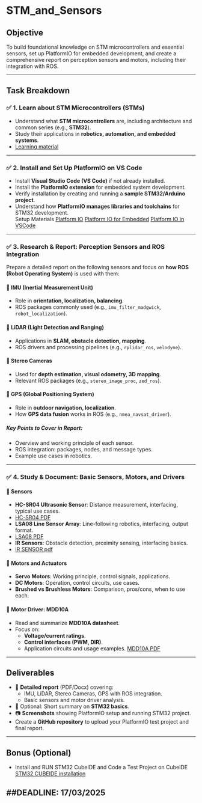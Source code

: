 # STM_and_Sensors


## **Objective**  
To build foundational knowledge on STM microcontrollers and essential sensors, set up PlatformIO for embedded development, and create a comprehensive report on perception sensors and motors, including their integration with ROS.  

---

## **Task Breakdown**  

### ✅ 1. Learn about STM Microcontrollers (STMs)  
- Understand what **STM microcontrollers** are, including architecture and common series (e.g., **STM32**).  
- Study their applications in **robotics, automation, and embedded systems**.  
- [Learning material](https://www.st.com/resource/en/datasheet/stm32f411ce.pdf)  

---

### ✅ 2. Install and Set Up PlatformIO on VS Code  
- Install **Visual Studio Code (VS Code)** if not already installed.  
- Install the **PlatformIO extension** for embedded system development.  
- Verify installation by creating and running a **sample STM32/Arduino project**.  
- Understand how **PlatformIO manages libraries and toolchains** for STM32 development.  
Setup Materials
[Platform IO](https://platformio.org/)
[Platform IO for Embedded](https://docs.platformio.org/en/latest/)
[Platform IO in VSCode](https://platformio.org/install/ide?install=vscode)  
---

### ✅ 3. Research & Report: Perception Sensors and ROS Integration  
Prepare a detailed report on the following sensors and focus on **how ROS (Robot Operating System)** is used with them:  

#### 🔹 IMU (Inertial Measurement Unit)  
- Role in **orientation, localization, balancing**.  
- ROS packages commonly used (e.g., `imu_filter_madgwick`, `robot_localization`).  

#### 🔹 LiDAR (Light Detection and Ranging)  
- Applications in **SLAM, obstacle detection, mapping**.  
- ROS drivers and processing pipelines (e.g., `rplidar_ros`, `velodyne`).  

#### 🔹 Stereo Cameras  
- Used for **depth estimation, visual odometry, 3D mapping**.  
- Relevant ROS packages (e.g., `stereo_image_proc`, `zed_ros`).  

#### 🔹 GPS (Global Positioning System)  
- Role in **outdoor navigation, localization**.  
- How **GPS data fusion** works in ROS (e.g., `nmea_navsat_driver`).  

##### **Key Points to Cover in Report**:  
- Overview and working principle of each sensor.  
- ROS integration: packages, nodes, and message types.  
- Example use cases in robotics.  

---

### ✅ 4. Study & Document: Basic Sensors, Motors, and Drivers  

#### 🔹 Sensors  
- **HC-SR04 Ultrasonic Sensor**: Distance measurement, interfacing, typical use cases.
- [HC-SR04 PDF](https://github.com/TeamRoboManipal24/STM_and_Sensors/blob/main/LearningMaterial/HCSR04-datasheet-version-1.pdf)
- **LSA08 Line Sensor Array**: Line-following robotics, interfacing, output format.
- [LSA08 PDF](https://github.com/TeamRoboManipal24/STM_and_Sensors/blob/main/LearningMaterial/LSA08-Users-Manual-Jun12.pdf)
- **IR Sensors**: Obstacle detection, proximity sensing, interfacing basics.
- [IR SENSOR pdf](https://github.com/TeamRoboManipal24/STM_and_Sensors/blob/main/LearningMaterial/arduino-ir-infrared-obstacle-avoidance-sensor-module_(1).pdf)

#### 🔹 Motors and Actuators  
- **Servo Motors**: Working principle, control signals, applications.  
- **DC Motors**: Operation, control circuits, use cases.  
- **Brushed vs Brushless Motors**: Comparison, pros/cons, when to use each.  

#### 🔹 Motor Driver: **MDD10A**  
- Read and summarize **MDD10A datasheet**.  
- Focus on:  
  - **Voltage/current ratings**.  
  - **Control interfaces (PWM, DIR)**.  
  - Application circuits and usage examples. 
  [MDD10A PDF](https://github.com/TeamRoboManipal24/STM_and_Sensors/blob/main/LearningMaterial/MDD10A_User_s_Manual_(1).pdf)

---

## **Deliverables**  

- 📄 **Detailed report** (PDF/Docx) covering:  
  - IMU, LiDAR, Stereo Cameras, GPS with ROS integration.  
  - Basic sensors and motor driver analysis.  
- 📑 Optional: Short summary on **STM32 basics**.  
- 📷 **Screenshots** showing PlatformIO setup and running STM32 project.
- Create a **GitHub repository** to upload your PlatformIO test project and final report.  

---

## **Bonus (Optional)**  
- Install and RUN STM32 CubeIDE and Code a Test Project on CubeIDE
[STM32 CUBEIDE installation](https://docs.antares.id/en/getting-started/stm32-cube-ide-installation)


##DEADLINE: 17/03/2025
---

